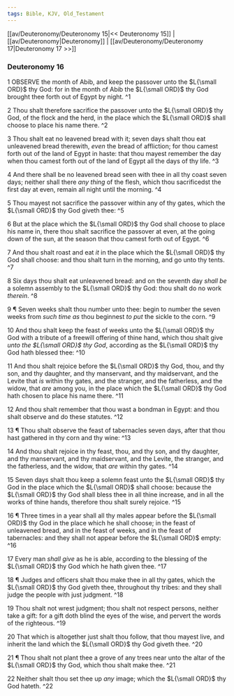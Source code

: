 ```yaml
---
tags: Bible, KJV, Old_Testament
---
```


[[av/Deuteronomy/Deuteronomy 15|<< Deuteronomy 15]] | [[av/Deuteronomy|Deuteronomy]] | [[av/Deuteronomy/Deuteronomy 17|Deuteronomy 17 >>]]

### Deuteronomy 16

1 OBSERVE the month of Abib, and keep the passover unto the $L{\small ORD}$ thy God: for in the month of Abib the $L{\small ORD}$ thy God brought thee forth out of Egypt by night. ^1

2 Thou shalt therefore sacrifice the passover unto the $L{\small ORD}$ thy God, of the flock and the herd, in the place which the $L{\small ORD}$ shall choose to place his name there. ^2

3 Thou shalt eat no leavened bread with it; seven days shalt thou eat unleavened bread therewith, _even_ the bread of affliction; for thou camest forth out of the land of Egypt in haste: that thou mayest remember the day when thou camest forth out of the land of Egypt all the days of thy life. ^3

4 And there shall be no leavened bread seen with thee in all thy coast seven days; neither shall there _any_ _thing_ of the flesh, which thou sacrificedst the first day at even, remain all night until the morning. ^4

5 Thou mayest not sacrifice the passover within any of thy gates, which the $L{\small ORD}$ thy God giveth thee: ^5

6 But at the place which the $L{\small ORD}$ thy God shall choose to place his name in, there thou shalt sacrifice the passover at even, at the going down of the sun, at the season that thou camest forth out of Egypt. ^6

7 And thou shalt roast and eat _it_ in the place which the $L{\small ORD}$ thy God shall choose: and thou shalt turn in the morning, and go unto thy tents. ^7

8 Six days thou shalt eat unleavened bread: and on the seventh day _shall_ _be_ a solemn assembly to the $L{\small ORD}$ thy God: thou shalt do no work _therein_. ^8

9 ¶ Seven weeks shalt thou number unto thee: begin to number the seven weeks from _such_ _time_ _as_ thou beginnest _to_ _put_ the sickle to the corn. ^9

10 And thou shalt keep the feast of weeks unto the $L{\small ORD}$ thy God with a tribute of a freewill offering of thine hand, which thou shalt give _unto_ _the_ _$L{\small ORD}$_ _thy_ _God_, according as the $L{\small ORD}$ thy God hath blessed thee: ^10

11 And thou shalt rejoice before the $L{\small ORD}$ thy God, thou, and thy son, and thy daughter, and thy manservant, and thy maidservant, and the Levite that _is_ within thy gates, and the stranger, and the fatherless, and the widow, that _are_ among you, in the place which the $L{\small ORD}$ thy God hath chosen to place his name there. ^11

12 And thou shalt remember that thou wast a bondman in Egypt: and thou shalt observe and do these statutes. ^12

13 ¶ Thou shalt observe the feast of tabernacles seven days, after that thou hast gathered in thy corn and thy wine: ^13

14 And thou shalt rejoice in thy feast, thou, and thy son, and thy daughter, and thy manservant, and thy maidservant, and the Levite, the stranger, and the fatherless, and the widow, that _are_ within thy gates. ^14

15 Seven days shalt thou keep a solemn feast unto the $L{\small ORD}$ thy God in the place which the $L{\small ORD}$ shall choose: because the $L{\small ORD}$ thy God shall bless thee in all thine increase, and in all the works of thine hands, therefore thou shalt surely rejoice. ^15

16 ¶ Three times in a year shall all thy males appear before the $L{\small ORD}$ thy God in the place which he shall choose; in the feast of unleavened bread, and in the feast of weeks, and in the feast of tabernacles: and they shall not appear before the $L{\small ORD}$ empty: ^16

17 Every man _shall_ _give_ as he is able, according to the blessing of the $L{\small ORD}$ thy God which he hath given thee. ^17

18 ¶ Judges and officers shalt thou make thee in all thy gates, which the $L{\small ORD}$ thy God giveth thee, throughout thy tribes: and they shall judge the people with just judgment. ^18

19 Thou shalt not wrest judgment; thou shalt not respect persons, neither take a gift: for a gift doth blind the eyes of the wise, and pervert the words of the righteous. ^19

20 That which is altogether just shalt thou follow, that thou mayest live, and inherit the land which the $L{\small ORD}$ thy God giveth thee. ^20

21 ¶ Thou shalt not plant thee a grove of any trees near unto the altar of the $L{\small ORD}$ thy God, which thou shalt make thee. ^21

22 Neither shalt thou set thee up _any_ image; which the $L{\small ORD}$ thy God hateth. ^22
